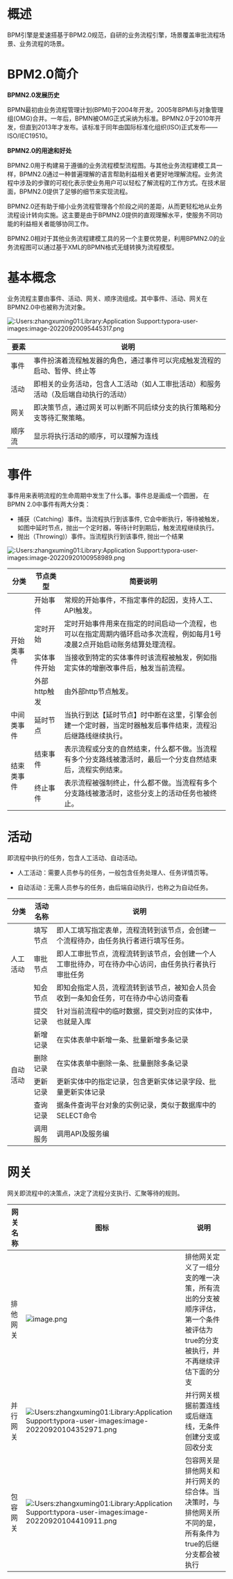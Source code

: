 # 概述

BPM引擎是爱速搭基于BPM2.0规范，自研的业务流程引擎，场景覆盖审批流程场景、业务流程的场景。

# BPM2.0简介

**BPMN2.0发展历史**

BPMN最初由业务流程管理计划(BPMI)于2004年开发。2005年BPMI与对象管理组(OMG)合并。一年后，BPMN被OMG正式采纳为标准。BPMN2.0于2010年开发，但直到2013年才发布。该标准于同年由国际标准化组织(ISO)正式发布——ISO/IEC19510。

**BPMN2.0的用途和好处**

BPMN2.0用于构建易于遵循的业务流程模型流程图。与其他业务流程建模工具一样，BPMN2.0通过一种普遍理解的语言帮助利益相关者更好地理解流程。业务流程中涉及的步骤的可视化表示使业务用户可以轻松了解流程的工作方式。在技术层面，BPMN2.0提供了足够的细节来实现流程。

BPMN2.0还有助于缩小业务流程管理各个阶段之间的差距，从而更轻松地从业务流程设计转向实施。这主要是由于BPMN2.0提供的直观理解水平，使服务不同功能的利益相关者能够协同工作。

BPMN2.0相对于其他业务流程建模工具的另一个主要优势是，利用BPMN2.0的业务流程图可以通过基于XML的BPMN格式无缝转换为流程模型。

# 基本概念

业务流程主要由事件、活动、网关、顺序流组成。其中事件、活动、网关在BPMN2.0中也被称为流对象。

![:Users:zhangxuming01:Library:Application Support:typora-user-images:image-20220920095445317.png](/img/BPM引擎/BPM概述/image-20220920095445317_1f2f9b5.png)

| 要素 | 说明                                                         |
| ------ | ------------------------------------------------------------ |
| 事件   | 事件扮演着流程触发器的角色，通过事件可以完成触发流程的启动、暂停、终止等 |
| 活动   | 即相关的业务活动，包含人工活动（如人工审批活动）和服务活动（及后端自动执行的活动） |
| 网关   | 即决策节点，通过网关可以判断不同后续分支的执行策略和分支等待汇聚策略。  |
| 顺序流   | 显示将执行活动的顺序，可以理解为连线 |

# 事件

事件用来表明流程的生命周期中发生了什么事。事件总是画成一个圆圈， 在BPMN 2.0中事件有两大分类：

- 捕获（Catching）事件。当流程执行到该事件, 它会中断执行，等待被触发，如图中延时节点，抛出一个定时器，等待计时到期后，触发流程继续执行。
- 抛出（Throwing)）事件。当流程执行到该事件, 抛出一个结果

![:Users:zhangxuming01:Library:Application Support:typora-user-images:image-20220920100958989.png](/img/BPM引擎/BPM概述/image-20220920100958989_4dc0993.png)

<table>
  <thead>
    <tr>
      <th>分类</th><th>节点类型</th><th>简要说明</th>
    </tr>
  </thead>
  <tbody>
   <tr>
      <td rowSpan="4"> 开始类事件 </td>
      <td> 开始事件 </td>
      <td> 常规的开始事件，不指定事件的起因，支持人工、API触发。 </td>
   </tr>
   <tr>
      <td> 定时开始 </td>
      <td> 定时开始事件用来在指定的时间启动一个流程，也可以在指定周期内循环启动多次流程，例如每月1号凌晨2点开始启动账务结算处理流程。 </td>
   </tr>
   <tr>
      <td> 实体事件开始 </td>
      <td> 当接收到特定的实体事件时该流程被触发，例如指定实体的增删改事件后，触发当前流程。 </td>
   </tr>
    <tr>
      <td> 外部http触发 </td>
      <td> 由外部http节点触发。 </td>
   </tr>
   <tr>
      <td> 中间类事件 </td>
      <td> 延时节点 </td>
      <td> 当执行到达【延时节点】时中断在这里，引擎会创建一个定时器，当定时器触发后事件结束，流程沿后继路线继续执行。 </td>
   </tr>
   <tr>
      <td rowspan="2"> 结束类事件 </td>
      <td> 结束事件 </td>
      <td> 表示流程或分支的自然结束，什么都不做。当流程有多个分支路线被激活时，最后一个分支自然结束后，流程实例结束。 </td>
   </tr>
   <tr>
      <td> 终止事件 </td>
      <td> 表示流程被强制终止，什么都不做。当流程有多个分支路线被激活时，这些分支上的活动任务也被终止。 </td>
   </tr>
  
 
  </tbody>
</table>




# 活动

即流程中执行的任务，包含人工活动、自动活动。

- 人工活动：需要人员参与的任务，一般包含任务处理人、任务详情页等。

- 自动活动：无需人员参与的任务，由后端自动执行，也称之为自动任务。

<table>
   <thead>
      <tr>
         <th>分类</th>
         <th>活动名称</th>
         <th>说明</th>
      </tr>
   </thead>
   <tbody>
      <tr>
         <td rowSpan="3">人工活动</td>
         <td>填写节点</td>
         <td>即人工填写指定表单，流程流转到该节点，会创建一个流程待办，由任务执行者进行填写任务。</td>
      </tr>
      <tr>
         <td>审批节点</td>
         <td>即人工审批节点，流程流转到该节点，会创建一个人工审批待办，可在待办中心访问，由任务执行者执行审批任务</td>
      </tr>
      <tr>
         <td>知会节点</td>
         <td>即知会指定人员，流程流转到该节点，被知会人员会收到一条知会任务，可在待办中心访问查看</td>
      </tr>
      <tr>
         <td rowSpan="6">自动活动</td>
         <td>提交记录</td>
         <td>针对当前流程中的临时数据，提交到对应的实体中，也就是入库</td>
      </tr>
      <tr>
         <td>新增记录</td>
         <td>在实体表单中新增一条、批量新增多条记录</td>
      </tr>
      <tr>
         <td>删除记录</td>
         <td>在实体表单中删除一条、批量删除多条记录</td>
      </tr>
      <tr>
         <td>更新记录</td>
         <td>更新实体中的指定记录，包含更新实体记录字段、批量更新实体记录</td>
      </tr>
      <tr>
         <td>查询记录</td>
         <td>据条件查询平台对象的实例记录，类似于数据库中的SELECT命令</td>
      </tr>
      <tr>
         <td>调用服务</td>
         <td>调用API及服务编</td>
      </tr>
   </tbody>
</table>

# 网关

网关即流程中的决策点，决定了流程分支执行、汇聚等待的规则。

| 网关名称 | 图标                                                         | 说明                                                         |
| -------- | ------------------------------------------------------------ | ------------------------------------------------------------ |
| 排他网关 | ![image.png](/img/BPM引擎/BPM概述/image_49b871c.png) | 排他网关定义了一组分支的唯一决策，所有流出的分支被顺序评估，第一个条件被评估为true的分支被执行，并不再继续评估下面的分支 |
| 并行网关 | ![:Users:zhangxuming01:Library:Application Support:typora-user-images:image-20220920104352971.png](/img/BPM引擎/BPM概述/image-20220920104352971_b71ec7b.png) | 并行网关根据前置连线或后继连线，无条件创建分支或回收分支     |
| 包容网关 | ![:Users:zhangxuming01:Library:Application Support:typora-user-images:image-20220920104410911.png](/img/BPM引擎/BPM概述/image-20220920104410911_136b57b.png) | 包容网关是排他网关和并行网关的综合体。当决策时，与排他网关所不同的是，所有条件为true的后继分支都会被执行 |

